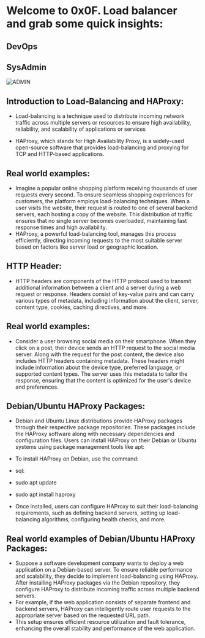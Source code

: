 # Welcome to 0x0F. Load balancer and grab some quick insights:

## DevOps

## SysAdmin

![ADMIN](https://s3.amazonaws.com/intranet-projects-files/holbertonschool-sysadmin_devops/275/qfdked8.png)

## Introduction to Load-Balancing and HAProxy:

- Load-balancing is a technique used to distribute incoming network traffic across multiple servers or resources to ensure high availability, reliability, and scalability of applications or services

- HAProxy, which stands for High Availability Proxy, is a widely-used open-source software that provides load-balancing and proxying for TCP and HTTP-based applications.

## Real world examples:

- Imagine a popular online shopping platform receiving thousands of user requests every second. To ensure seamless shopping experiences for customers, the platform employs load-balancing techniques. When a user visits the website, their request is routed to one of several backend servers, each hosting a copy of the website. This distribution of traffic ensures that no single server becomes overloaded, maintaining fast response times and high availability.
- HAProxy, a powerful load-balancing tool, manages this process efficiently, directing incoming requests to the most suitable server based on factors like server load or geographic location.

## HTTP Header:

- HTTP headers are components of the HTTP protocol used to transmit additional information between a client and a server during a web request or response. Headers consist of key-value pairs and can carry various types of metadata, including information about the client, server, content type, cookies, caching directives, and more.

## Real world examples:

- Consider a user browsing social media on their smartphone. When they click on a post, their device sends an HTTP request to the social media server. Along with the request for the post content, the device also includes HTTP headers containing metadata. These headers might include information about the device type, preferred language, or supported content types. The server uses this metadata to tailor the response, ensuring that the content is optimized for the user's device and preferences.

## Debian/Ubuntu HAProxy Packages:

- Debian and Ubuntu Linux distributions provide HAProxy packages through their respective package repositories. These packages include the HAProxy software along with necessary dependencies and configuration files. Users can install HAProxy on their Debian or Ubuntu systems using package management tools like apt:

- To install HAProxy on Debian, use the command:

- sql:

- sudo apt update
- sudo apt install haproxy

- Once installed, users can configure HAProxy to suit their load-balancing requirements, such as defining backend servers, setting up load-balancing algorithms, configuring health checks, and more.

## Real world examples of Debian/Ubuntu HAProxy Packages:

- Suppose a software development company wants to deploy a web application on a Debian-based server. To ensure reliable performance and scalability, they decide to implement load-balancing using HAProxy. After installing HAProxy packages via the Debian repository, they configure HAProxy to distribute incoming traffic across multiple backend servers.
- For example, if the web application consists of separate frontend and backend servers, HAProxy can intelligently route user requests to the appropriate server based on the requested URL path.
- This setup ensures efficient resource utilization and fault tolerance, enhancing the overall stability and performance of the web application.
